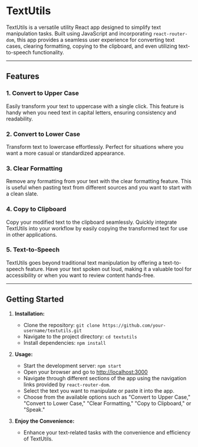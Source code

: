 # TextUtils

TextUtils is a versatile utility React app designed to simplify text manipulation tasks. Built using JavaScript and incorporating `react-router-dom`, this app provides a seamless user experience for converting text cases, clearing formatting, copying to the clipboard, and even utilizing text-to-speech functionality.
<hr>


## Features

### 1. Convert to Upper Case
Easily transform your text to uppercase with a single click. This feature is handy when you need text in capital letters, ensuring consistency and readability.

### 2. Convert to Lower Case
Transform text to lowercase effortlessly. Perfect for situations where you want a more casual or standardized appearance.

### 3. Clear Formatting
Remove any formatting from your text with the clear formatting feature. This is useful when pasting text from different sources and you want to start with a clean slate.

### 4. Copy to Clipboard
Copy your modified text to the clipboard seamlessly. Quickly integrate TextUtils into your workflow by easily copying the transformed text for use in other applications.

### 5. Text-to-Speech
TextUtils goes beyond traditional text manipulation by offering a text-to-speech feature. Have your text spoken out loud, making it a valuable tool for accessibility or when you want to review content hands-free.
<hr>

## Getting Started

1. **Installation:**
   - Clone the repository: `git clone https://github.com/your-username/textutils.git`
   - Navigate to the project directory: `cd textutils`
   - Install dependencies: `npm install`

2. **Usage:**
   - Start the development server: `npm start`
   - Open your browser and go to [http://localhost:3000](http://localhost:3000)
   - Navigate through different sections of the app using the navigation links provided by `react-router-dom`.
   - Select the text you want to manipulate or paste it into the app.
   - Choose from the available options such as "Convert to Upper Case," "Convert to Lower Case," "Clear Formatting," "Copy to Clipboard," or "Speak."

3. **Enjoy the Convenience:**
   - Enhance your text-related tasks with the convenience and efficiency of TextUtils.

